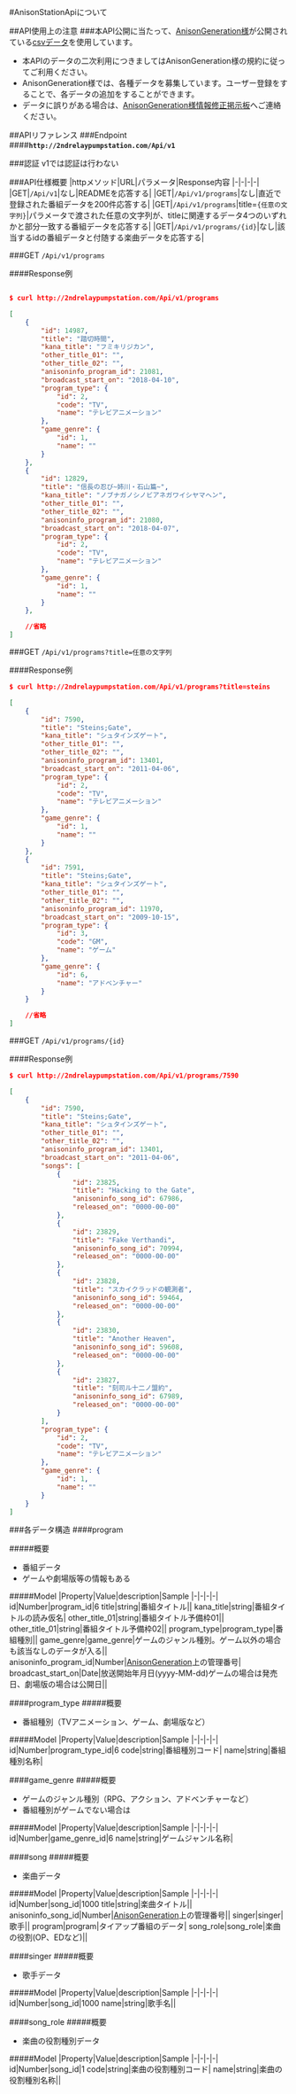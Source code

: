 #AnisonStationApiについて

##API使用上の注意
###本API公開に当たって、[AnisonGeneration様](http://http://anison.info/ "AnisonGeneration")が公開されている[csvデータ](http://http://anison.info/data/download.html)を使用しています。
- 本APIのデータの二次利用につきましてはAnisonGeneration様の規約に従ってご利用ください。
- AnisonGeneration様では、各種データを募集しています。ユーザー登録をすることで、各データの追加をすることができます。
- データに誤りがある場合は、[AnisonGeneration様情報修正掲示板](http://http://bbs.anison.info/)へご連絡ください。


##APIリファレンス
###Endpoint
####**`http://2ndrelaypumpstation.com/Api/v1`**

###認証
v1では認証は行わない


###API仕様概要
|httpメソッド|URL|パラメータ|Response内容
|-|-|-|-|
|GET|`/Api/v1`|なし|READMEを応答する|
|GET|`/Api/v1/programs`|なし|直近で登録された番組データを200件応答する|
|GET|`/Api/v1/programs`|title=`{任意の文字列}`|パラメータで渡された任意の文字列が、titleに関連するデータ4つのいずれかと部分一致する番組データを応答する|
|GET|`/Api/v1/programs/{id}`|なし|該当するidの番組データと付随する楽曲データを応答する|

###GET `/Api/v1/programs`

####Response例
```json

$ curl http://2ndrelaypumpstation.com/Api/v1/programs

[
    {
        "id": 14987,
        "title": "踏切時間",
        "kana_title": "フミキリジカン",
        "other_title_01": "",
        "other_title_02": "",
        "anisoninfo_program_id": 21081,
        "broadcast_start_on": "2018-04-10",
        "program_type": {
            "id": 2,
            "code": "TV",
            "name": "テレビアニメーション"
        },
        "game_genre": {
            "id": 1,
            "name": ""
        }
    },
    {
        "id": 12829,
        "title": "信長の忍び~姉川・石山篇~",
        "kana_title": "ノブナガノシノビアネガワイシヤマヘン",
        "other_title_01": "",
        "other_title_02": "",
        "anisoninfo_program_id": 21080,
        "broadcast_start_on": "2018-04-07",
        "program_type": {
            "id": 2,
            "code": "TV",
            "name": "テレビアニメーション"
        },
        "game_genre": {
            "id": 1,
            "name": ""
        }
    },

    //省略
]
```

###GET `/Api/v1/programs?title=任意の文字列`

####Response例

```json
$ curl http://2ndrelaypumpstation.com/Api/v1/programs?title=steins

[
    {
        "id": 7590,
        "title": "Steins;Gate",
        "kana_title": "シュタインズゲート",
        "other_title_01": "",
        "other_title_02": "",
        "anisoninfo_program_id": 13401,
        "broadcast_start_on": "2011-04-06",
        "program_type": {
            "id": 2,
            "code": "TV",
            "name": "テレビアニメーション"
        },
        "game_genre": {
            "id": 1,
            "name": ""
        }
    },
    {
        "id": 7591,
        "title": "Steins;Gate",
        "kana_title": "シュタインズゲート",
        "other_title_01": "",
        "other_title_02": "",
        "anisoninfo_program_id": 11970,
        "broadcast_start_on": "2009-10-15",
        "program_type": {
            "id": 3,
            "code": "GM",
            "name": "ゲーム"
        },
        "game_genre": {
            "id": 6,
            "name": "アドベンチャー"
        }
    }

    //省略
]

```

###GET `/Api/v1/programs/{id}`

####Response例
```json
$ curl http://2ndrelaypumpstation.com/Api/v1/programs/7590

[
    {
        "id": 7590,
        "title": "Steins;Gate",
        "kana_title": "シュタインズゲート",
        "other_title_01": "",
        "other_title_02": "",
        "anisoninfo_program_id": 13401,
        "broadcast_start_on": "2011-04-06",
        "songs": [
            {
                "id": 23825,
                "title": "Hacking to the Gate",
                "anisoninfo_song_id": 67986,
                "released_on": "0000-00-00"
            },
            {
                "id": 23829,
                "title": "Fake Verthandi",
                "anisoninfo_song_id": 70994,
                "released_on": "0000-00-00"
            },
            {
                "id": 23828,
                "title": "スカイクラッドの観測者",
                "anisoninfo_song_id": 59464,
                "released_on": "0000-00-00"
            },
            {
                "id": 23830,
                "title": "Another Heaven",
                "anisoninfo_song_id": 59608,
                "released_on": "0000-00-00"
            },
            {
                "id": 23827,
                "title": "刻司ル十二ノ盟約",
                "anisoninfo_song_id": 67989,
                "released_on": "0000-00-00"
            }
        ],
        "program_type": {
            "id": 2,
            "code": "TV",
            "name": "テレビアニメーション"
        },
        "game_genre": {
            "id": 1,
            "name": ""
        }
    }
]

```


###各データ構造
####program

#####概要
- 番組データ
- ゲームや劇場版等の情報もある

#####Model
|Property|Value|description|Sample
|-|-|-|-|
id|Number|program_id|6
title|string|番組タイトル||
kana_title|string|番組タイトルの読み仮名|
other_title_01|string|番組タイトル予備枠01||
other_title_01|string|番組タイトル予備枠02||
program_type|program_type|番組種別||
game_genre|game_genre|ゲームのジャンル種別。ゲーム以外の場合も該当なしのデータが入る||
anisoninfo_program_id|Number|[AnisonGeneration](http://http://anison.info/ "AnisonGeneration")上の管理番号|
broadcast_start_on|Date|放送開始年月日(yyyy-MM-dd)ゲームの場合は発売日、劇場版の場合は公開日||

####program_type
#####概要
- 番組種別（TVアニメーション、ゲーム、劇場版など）

#####Model
|Property|Value|description|Sample
|-|-|-|-|
id|Number|program_type_id|6
code|string|番組種別コード|
name|string|番組種別名称|


####game_genre
#####概要
- ゲームのジャンル種別（RPG、アクション、アドベンチャーなど）
- 番組種別がゲームでない場合は

#####Model
|Property|Value|description|Sample
|-|-|-|-|
id|Number|game_genre_id|6
name|string|ゲームジャンル名称|

####song
#####概要
- 楽曲データ

#####Model
|Property|Value|description|Sample
|-|-|-|-|
id|Number|song_id|1000
title|string|楽曲タイトル||
anisoninfo_song_id|Number|[AnisonGeneration](http://http://anison.info/ "AnisonGeneration")上の管理番号||
singer|singer|歌手||
program|program|タイアップ番組のデータ|
song_role|song_role|楽曲の役割(OP、EDなど)||

####singer
#####概要
- 歌手データ

#####Model
|Property|Value|description|Sample
|-|-|-|-|
id|Number|song_id|1000
name|string|歌手名||

####song_role
#####概要
- 楽曲の役割種別データ

#####Model
|Property|Value|description|Sample
|-|-|-|-|
id|Number|song_id|1
code|string|楽曲の役割種別コード|
name|string|楽曲の役割種別名称||
